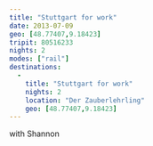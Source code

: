 ```yaml
---
title: "Stuttgart for work"
date: 2013-07-09
geo: [48.77407,9.18423]
tripit: 80516233
nights: 2
modes: ["rail"]
destinations:
  -
    title: "Stuttgart for work"
    nights: 2
    location: "Der Zauberlehrling"
    geo: [48.77407,9.18423]
---
```


with Shannon

